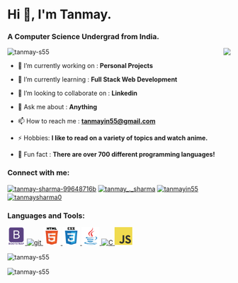 <h1>Hi 👋, I'm Tanmay.</h1>
<h3>A Computer Science Undergrad from India.</h3>
<img align="right" src="https://media.giphy.com/media/hrRJ41JB2zlgZiYcCw/giphy.gif">

<p align="left"> <img src="https://komarev.com/ghpvc/?username=tanmay-s55&label=Profile%20views&color=0e75b6&style=flat" alt="tanmay-s55" /> </p>

- 🔭 I’m currently working on : **Personal Projects**

- 🌱 I’m currently learning : **Full Stack Web Development**

- 👯 I’m looking to collaborate on : **Linkedin**

- 💬 Ask me about : **Anything**

- 📫 How to reach me : **tanmayin55@gmail.com**

- ⚡ Hobbies: **I like to read on a variety of topics and watch anime.**

- 💬 Fun fact : **There are over 700 different programming languages!**

<h3 align="left">Connect with me:</h3>
<p align="left">
<a href="https://www.linkedin.com/in/tanmay-sharma-99648716b/" target="blank"><img align="center" src="https://cdn.jsdelivr.net/npm/simple-icons@3.0.1/icons/linkedin.svg" alt="tanmay-sharma-99648716b" height="30" width="40" /></a>
<a href="https://instagram.com/tanmay_._sharma" target="blank"><img align="center" src="https://cdn.jsdelivr.net/npm/simple-icons@3.0.1/icons/instagram.svg" alt="tanmay_._sharma" height="30" width="40" /></a>
<a href="https://tanmayin55.medium.com/" target="blank"><img align="center" src="https://cdn.jsdelivr.net/npm/simple-icons@3.0.1/icons/medium.svg" alt="tanmayin55" height="30" width="40" /></a>  
<a href="https://twitter.com/tanmaysharma0" target="blank"><img align="center" src="https://cdn.jsdelivr.net/npm/simple-icons@v3/icons/twitter.svg" alt="tanmaysharma0" height="30" width="40" /></a>
</p>

<h3 align="left">Languages and Tools:</h3>
<p align="left"> <a href="https://getbootstrap.com" target="_blank"> <img src="https://raw.githubusercontent.com/devicons/devicon/master/icons/bootstrap/bootstrap-plain-wordmark.svg" alt="bootstrap" width="40" height="40"/> </a> <a href="https://git-scm.com/" target="_blank"> <img src="https://www.vectorlogo.zone/logos/git-scm/git-scm-icon.svg" alt="git" width="40" height="40"/> </a> <a href="https://www.w3.org/html/" target="_blank"> <img src="https://raw.githubusercontent.com/devicons/devicon/master/icons/html5/html5-original-wordmark.svg" alt="html5" width="40" height="40"/> <a href="https://www.w3schools.com/css/" target="_blank"> <img src="https://raw.githubusercontent.com/devicons/devicon/master/icons/css3/css3-original-wordmark.svg" alt="css3" width="40" height="40"/> </a> </a> <a href="https://www.java.com" target="_blank"> <img src="https://raw.githubusercontent.com/devicons/devicon/master/icons/java/java-original.svg" alt="java" width="40" height="40"/> </a> <a href="https://developer.mozilla.org/en-US/docs/Web/JavaScript" target="_blank"> <img src="https://www.kindpng.com/picc/m/355-3559027_c-programming-language-logo-clipart-png-download-c.png" alt="C" width="40" height="40"/> </a> <a href="https://developer.mozilla.org/en-US/docs/Web/JavaScript" target="_blank"> <img  src="https://raw.githubusercontent.com/github/explore/80688e429a7d4ef2fca1e82350fe8e3517d3494d/topics/javascript/javascript.png" alt="javascript" width="40" height="40"/> </a></p>

<p><img align="center" src="https://github-readme-stats.vercel.app/api/top-langs?username=tanmay-s55&show_icons=true&locale=en&layout=compact" alt="tanmay-s55" /></p>

<p><img align="center" src="https://github-readme-streak-stats.herokuapp.com/?user=tanmay-s55&" alt="tanmay-s55" /></p>
